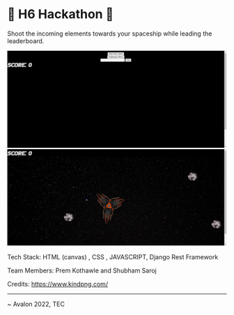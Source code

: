 # 👾 H6 Hackathon 👾


Shoot the incoming elements towards your spaceship while leading the leaderboard. 

![First](./Client/img1.PNG)
![Second](./Client/img2.PNG)

Tech Stack: HTML (canvas) , CSS , JAVASCRIPT, Django Rest Framework

Team Members: Prem Kothawle and Shubham Saroj

Credits: https://www.kindpng.com/



<hr />

 ~ Avalon 2022, TEC